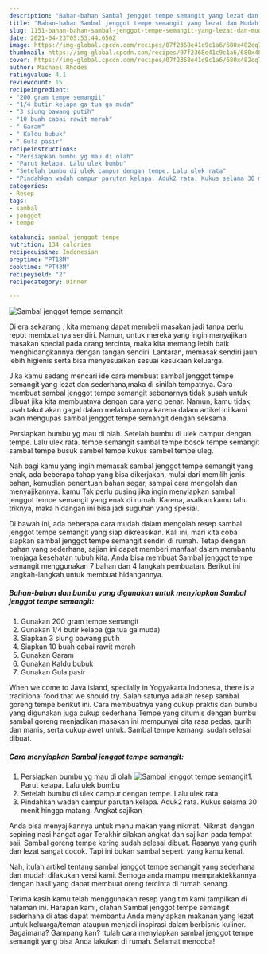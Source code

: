 ```yaml
---
description: "Bahan-bahan Sambal jenggot tempe semangit yang lezat dan Mudah Dibuat"
title: "Bahan-bahan Sambal jenggot tempe semangit yang lezat dan Mudah Dibuat"
slug: 1151-bahan-bahan-sambal-jenggot-tempe-semangit-yang-lezat-dan-mudah-dibuat
date: 2021-04-23T05:53:44.650Z
image: https://img-global.cpcdn.com/recipes/07f2368e41c9c1a6/680x482cq70/sambal-jenggot-tempe-semangit-foto-resep-utama.jpg
thumbnail: https://img-global.cpcdn.com/recipes/07f2368e41c9c1a6/680x482cq70/sambal-jenggot-tempe-semangit-foto-resep-utama.jpg
cover: https://img-global.cpcdn.com/recipes/07f2368e41c9c1a6/680x482cq70/sambal-jenggot-tempe-semangit-foto-resep-utama.jpg
author: Michael Rhodes
ratingvalue: 4.1
reviewcount: 15
recipeingredient:
- "200 gram tempe semangit"
- "1/4 butir kelapa ga tua ga muda"
- "3 siung bawang putih"
- "10 buah cabai rawit merah"
- " Garam"
- " Kaldu bubuk"
- " Gula pasir"
recipeinstructions:
- "Persiapkan bumbu yg mau di olah"
- "Parut kelapa. Lalu ulek bumbu"
- "Setelah bumbu di ulek campur dengan tempe. Lalu ulek rata"
- "Pindahkan wadah campur parutan kelapa. Aduk2 rata. Kukus selama 30 menit hingga matang. Angkat sajikan"
categories:
- Resep
tags:
- sambal
- jenggot
- tempe

katakunci: sambal jenggot tempe 
nutrition: 134 calories
recipecuisine: Indonesian
preptime: "PT18M"
cooktime: "PT43M"
recipeyield: "2"
recipecategory: Dinner

---
```



![Sambal jenggot tempe semangit](https://img-global.cpcdn.com/recipes/07f2368e41c9c1a6/680x482cq70/sambal-jenggot-tempe-semangit-foto-resep-utama.jpg)

Di era  sekarang , kita memang dapat membeli masakan jadi tanpa perlu repot membuatnya sendiri. Namun, untuk mereka yang ingin menyajikan masakan special pada orang tercinta, maka kita memang lebih baik menghidangkannya dengan tangan sendiri. Lantaran, memasak sendiri jauh lebih higienis serta bisa menyesuaikan sesuai kesukaan keluarga.

Jika kamu sedang mencari ide cara membuat sambal jenggot tempe semangit yang lezat dan sederhana,maka di sinilah tempatnya. Cara membuat sambal jenggot tempe semangit  sebenarnya tidak susah untuk dibuat jika kita membuatnya dengan cara yang benar. Namun, kamu tidak usah takut akan gagal dalam melakukannya 
karena dalam artikel ini kami akan mengupas sambal jenggot tempe semangit dengan seksama.  

Persiapkan bumbu yg mau di olah. Setelah bumbu di ulek campur dengan tempe. Lalu ulek rata. tempe semangit sambal tempe bosok tempe semangit sambal tempe busuk sambel tempe kukus sambel tempe uleg.

Nah bagi kamu yang ingin memasak sambal jenggot tempe semangit yang enak, ada beberapa tahap yang bisa dikerjakan, mulai dari memilih jenis bahan, kemudian penentuan bahan segar, sampai cara mengolah dan menyajikannya. kamu Tak perlu pusing jika ingin menyiapkan sambal jenggot tempe semangit yang enak di rumah. Karena, asalkan kamu  tahu triknya, maka hidangan ini bisa jadi suguhan yang spesial.

Di bawah ini, ada beberapa cara mudah dalam mengolah resep sambal jenggot tempe semangit yang siap dikreasikan. Kali ini, mari kita coba siapkan sambal jenggot tempe semangit sendiri di rumah. Tetap dengan bahan yang sederhana, sajian ini dapat memberi manfaat dalam membantu menjaga kesehatan tubuh kita. Anda bisa membuat Sambal jenggot tempe semangit menggunakan 7 bahan dan 4 langkah pembuatan. Berikut ini langkah-langkah untuk membuat hidangannya.

<!--inarticleads1-->

##### Bahan-bahan dan bumbu yang digunakan untuk menyiapkan Sambal jenggot tempe semangit:

1. Gunakan 200 gram tempe semangit
1. Gunakan 1/4 butir kelapa (ga tua ga muda)
1. Siapkan 3 siung bawang putih
1. Siapkan 10 buah cabai rawit merah
1. Gunakan  Garam
1. Gunakan  Kaldu bubuk
1. Gunakan  Gula pasir


When we come to Java island, specially in Yogyakarta Indonesia, there is a traditional food that we should try. Salah satunya adalah resep sambal goreng tempe berikut ini. Cara membuatnya yang cukup praktis dan bumbu yang digunakan juga cukup sederhana Tempe yang ditumis dengan bumbu sambal goreng menjadikan masakan ini mempunyai cita rasa pedas, gurih dan manis, serta cukup awet untuk. Sambal tempe kemangi sudah selesai dibuat. 

<!--inarticleads2-->

##### Cara menyiapkan Sambal jenggot tempe semangit:

1. Persiapkan bumbu yg mau di olah
<img src="https://img-global.cpcdn.com/steps/f995aef1be73c68f/160x128cq70/sambal-jenggot-tempe-semangit-langkah-memasak-1-foto.jpg" alt="Sambal jenggot tempe semangit">1. Parut kelapa. Lalu ulek bumbu
1. Setelah bumbu di ulek campur dengan tempe. Lalu ulek rata
1. Pindahkan wadah campur parutan kelapa. Aduk2 rata. Kukus selama 30 menit hingga matang. Angkat sajikan


Anda bisa menyajikannya untuk menu makan yang nikmat. Nikmati dengan sepiring nasi hangat agar Terakhir silakan angkat dan sajikan pada tempat saji. Sambal goreng tempe kering sudah selesai dibuat. Rasanya yang gurih dan lezat sangat cocok. Tapi ini bukan sambal seperti yang kamu kenal. 

Nah, itulah artikel tentang  sambal jenggot tempe semangit  yang sederhana dan mudah dilakukan versi kami. Semoga anda mampu mempraktekkannya dengan hasil yang dapat membuat oreng tercinta di rumah senang. 

Terima kasih kamu telah menggunakan resep yang tim kami tampilkan di halaman ini. Harapan kami, olahan  Sambal jenggot tempe semangit sederhana di atas dapat membantu Anda menyiapkan makanan yang lezat untuk keluarga/teman ataupun menjadi inspirasi dalam berbisnis kuliner. Bagaimana? Gampang kan? Itulah cara menyiapkan sambal jenggot tempe semangit yang bisa Anda lakukan di rumah. Selamat mencoba!

